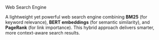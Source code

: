 Web Search Engine

A lightweight yet powerful web search engine combining **BM25** (for keyword relevance), **BERT embeddings** (for semantic similarity), and **PageRank** (for link importance). This hybrid approach delivers smarter, more context-aware search results.
